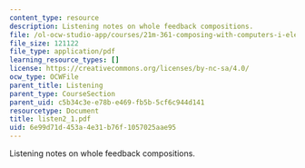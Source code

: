 ```yaml
---
content_type: resource
description: Listening notes on whole feedback compositions.
file: /ol-ocw-studio-app/courses/21m-361-composing-with-computers-i-electronic-music-composition-spring-2008/6e99d71d453a4e31b76f1057025aae95_listen2_1.pdf
file_size: 121122
file_type: application/pdf
learning_resource_types: []
license: https://creativecommons.org/licenses/by-nc-sa/4.0/
ocw_type: OCWFile
parent_title: Listening
parent_type: CourseSection
parent_uid: c5b34c3e-e78b-e469-fb5b-5cf6c944d141
resourcetype: Document
title: listen2_1.pdf
uid: 6e99d71d-453a-4e31-b76f-1057025aae95
---
```

Listening notes on whole feedback compositions.